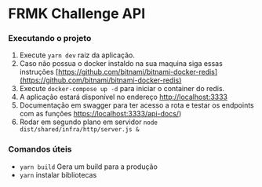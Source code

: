 # FRMK Challenge API

### Executando o projeto

  1. Execute ```yarn dev``` raiz da aplicação.
  2. Caso não possua o docker instaldo na sua maquina siga essas instruções [https://github.com/bitnami/bitnami-docker-redis](https://github.com/bitnami/bitnami-docker-redis) 
  1. Execute ```docker-compose up -d``` para iniciar o container do redis. 
  3. A aplicação estará disponível no endereço [http://localhost:3333](http://localhost:3333)
  4. Documentação em swagger para ter acesso a rota e testar os endpoints com as funções [https://localhost:3333/api-docs/](https://localhost:3333/api-docs/))
  5. Rodar em segundo plano em servidor ```node dist/shared/infra/http/server.js &```


### Comandos úteis
  - `yarn build` Gera um build para a produção
  - `yarn` instalar bibliotecas
  
